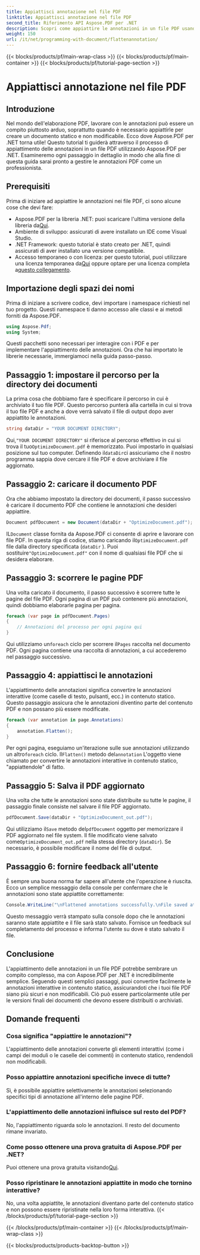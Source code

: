 ```yaml
---
title: Appiattisci annotazione nel file PDF
linktitle: Appiattisci annotazione nel file PDF
second_title: Riferimento API Aspose.PDF per .NET
description: Scopri come appiattire le annotazioni in un file PDF usando Aspose.PDF per .NET in questa guida. Semplifica il tuo processo di gestione PDF con il nostro tutorial dettagliato.
weight: 150
url: /it/net/programming-with-document/flattenannotation/
---
```


{{< blocks/products/pf/main-wrap-class >}}
{{< blocks/products/pf/main-container >}}
{{< blocks/products/pf/tutorial-page-section >}}

# Appiattisci annotazione nel file PDF

## Introduzione

Nel mondo dell'elaborazione PDF, lavorare con le annotazioni può essere un compito piuttosto arduo, soprattutto quando è necessario appiattirle per creare un documento statico e non modificabile. Ecco dove Aspose.PDF per .NET torna utile! Questo tutorial ti guiderà attraverso il processo di appiattimento delle annotazioni in un file PDF utilizzando Aspose.PDF per .NET. Esamineremo ogni passaggio in dettaglio in modo che alla fine di questa guida sarai pronto a gestire le annotazioni PDF come un professionista.

## Prerequisiti

Prima di iniziare ad appiattire le annotazioni nei file PDF, ci sono alcune cose che devi fare:

-  Aspose.PDF per la libreria .NET: puoi scaricare l'ultima versione della libreria da[Qui](https://releases.aspose.com/pdf/net/).
- Ambiente di sviluppo: assicurati di avere installato un IDE come Visual Studio.
- .NET Framework: questo tutorial è stato creato per .NET, quindi assicurati di aver installato una versione compatibile.
- Accesso temporaneo o con licenza: per questo tutorial, puoi utilizzare una licenza temporanea da[Qui](https://purchase.aspose.com/temporary-license/) oppure optare per una licenza completa a[questo collegamento](https://purchase.aspose.com/buy).

## Importazione degli spazi dei nomi

Prima di iniziare a scrivere codice, devi importare i namespace richiesti nel tuo progetto. Questi namespace ti danno accesso alle classi e ai metodi forniti da Aspose.PDF.

```csharp
using Aspose.Pdf;
using System;
```

Questi pacchetti sono necessari per interagire con i PDF e per implementare l'appiattimento delle annotazioni. Ora che hai importato le librerie necessarie, immergiamoci nella guida passo-passo.

## Passaggio 1: impostare il percorso per la directory dei documenti

La prima cosa che dobbiamo fare è specificare il percorso in cui è archiviato il tuo file PDF. Questo percorso punterà alla cartella in cui si trova il tuo file PDF e anche a dove verrà salvato il file di output dopo aver appiattito le annotazioni.

```csharp
string dataDir = "YOUR DOCUMENT DIRECTORY";
```

 Qui,`"YOUR DOCUMENT DIRECTORY"` si riferisce al percorso effettivo in cui si trova il tuo`OptimizeDocument.pdf` è memorizzato. Puoi impostarlo in qualsiasi posizione sul tuo computer. Definendo il`dataDir`ci assicuriamo che il nostro programma sappia dove cercare il file PDF e dove archiviare il file aggiornato. 

## Passaggio 2: caricare il documento PDF

Ora che abbiamo impostato la directory dei documenti, il passo successivo è caricare il documento PDF che contiene le annotazioni che desideri appiattire.

```csharp
Document pdfDocument = new Document(dataDir + "OptimizeDocument.pdf");
```

 IL`Document` classe fornita da Aspose.PDF ci consente di aprire e lavorare con file PDF. In questa riga di codice, stiamo caricando il`OptimizeDocument.pdf` file dalla directory specificata (`dataDir` ). Puoi sostituire`"OptimizeDocument.pdf"` con il nome di qualsiasi file PDF che si desidera elaborare.

## Passaggio 3: scorrere le pagine PDF

Una volta caricato il documento, il passo successivo è scorrere tutte le pagine del file PDF. Ogni pagina di un PDF può contenere più annotazioni, quindi dobbiamo elaborarle pagina per pagina.

```csharp
foreach (var page in pdfDocument.Pages)
{
    // Annotazioni del processo per ogni pagina qui
}
```

 Qui utilizziamo un`foreach` ciclo per scorrere il`Pages` raccolta nel documento PDF. Ogni pagina contiene una raccolta di annotazioni, a cui accederemo nel passaggio successivo.

## Passaggio 4: appiattisci le annotazioni

L'appiattimento delle annotazioni significa convertire le annotazioni interattive (come caselle di testo, pulsanti, ecc.) in contenuto statico. Questo passaggio assicura che le annotazioni diventino parte del contenuto PDF e non possano più essere modificate.

```csharp
foreach (var annotation in page.Annotations)
{
    annotation.Flatten();
}
```

 Per ogni pagina, eseguiamo un'iterazione sulle sue annotazioni utilizzando un altro`foreach` ciclo. Il`Flatten()` metodo del`annotation` L'oggetto viene chiamato per convertire le annotazioni interattive in contenuto statico, "appiattendole" di fatto.

## Passaggio 5: Salva il PDF aggiornato

Una volta che tutte le annotazioni sono state distribuite su tutte le pagine, il passaggio finale consiste nel salvare il file PDF aggiornato.

```csharp
pdfDocument.Save(dataDir + "OptimizeDocument_out.pdf");
```

 Qui utilizziamo il`Save` metodo del`pdfDocument` oggetto per memorizzare il PDF aggiornato nel file system. Il file modificato viene salvato come`OptimizeDocument_out.pdf` nella stessa directory (`dataDir`). Se necessario, è possibile modificare il nome del file di output.

## Passaggio 6: fornire feedback all'utente

È sempre una buona norma far sapere all'utente che l'operazione è riuscita. Ecco un semplice messaggio della console per confermare che le annotazioni sono state appiattite correttamente:

```csharp
Console.WriteLine("\nFlattened annotations successfully.\nFile saved at " + dataDir);
```

Questo messaggio verrà stampato sulla console dopo che le annotazioni saranno state appiattite e il file sarà stato salvato. Fornisce un feedback sul completamento del processo e informa l'utente su dove è stato salvato il file.

## Conclusione

L'appiattimento delle annotazioni in un file PDF potrebbe sembrare un compito complesso, ma con Aspose.PDF per .NET è incredibilmente semplice. Seguendo questi semplici passaggi, puoi convertire facilmente le annotazioni interattive in contenuto statico, assicurandoti che i tuoi file PDF siano più sicuri e non modificabili. Ciò può essere particolarmente utile per le versioni finali dei documenti che devono essere distribuiti o archiviati.

## Domande frequenti

### Cosa significa "appiattire le annotazioni"?
L'appiattimento delle annotazioni converte gli elementi interattivi (come i campi dei moduli o le caselle dei commenti) in contenuto statico, rendendoli non modificabili.

### Posso appiattire annotazioni specifiche invece di tutte?
Sì, è possibile appiattire selettivamente le annotazioni selezionando specifici tipi di annotazione all'interno delle pagine PDF.

### L'appiattimento delle annotazioni influisce sul resto del PDF?
No, l'appiattimento riguarda solo le annotazioni. Il resto del documento rimane invariato.

### Come posso ottenere una prova gratuita di Aspose.PDF per .NET?
 Puoi ottenere una prova gratuita visitando[Qui](https://releases.aspose.com/).

### Posso ripristinare le annotazioni appiattite in modo che tornino interattive?
No, una volta appiattite, le annotazioni diventano parte del contenuto statico e non possono essere ripristinate nella loro forma interattiva.
{{< /blocks/products/pf/tutorial-page-section >}}

{{< /blocks/products/pf/main-container >}}
{{< /blocks/products/pf/main-wrap-class >}}

{{< blocks/products/products-backtop-button >}}
